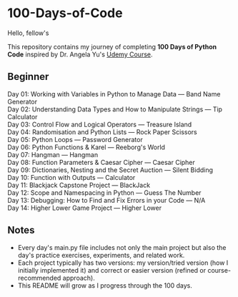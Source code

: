 # 100-Days-of-Code

Hello, fellow's

This repository contains my journey of completing **100 Days of Python Code** inspired by Dr. Angela Yu's [Udemy Course](https://www.udemy.com/course/100-days-of-code/).

## Beginner
Day 01: Working with Variables in Python to Manage Data — Band Name Generator  
Day 02: Understanding Data Types and How to Manipulate Strings — Tip Calculator  
Day 03: Control Flow and Logical Operators — Treasure Island  
Day 04: Randomisation and Python Lists — Rock Paper Scissors  
Day 05: Python Loops — Password Generator  
Day 06: Python Functions & Karel — Reeborg's World  
Day 07: Hangman — Hangman  
Day 08: Function Parameters & Caesar Cipher — Caesar Cipher  
Day 09: Dictionaries, Nesting and the Secret Auction — Silent Bidding  
Day 10: Function with Outputs — Calculator  
Day 11: Blackjack Capstone Project — BlackJack  
Day 12: Scope and Namespacing in Python — Guess The Number  
Day 13: Debugging: How to Find and Fix Errors in your Code — N/A  
Day 14: Higher Lower Game Project — Higher Lower  

## Notes
* Every day's main.py file includes not only the main project but also the day's practice exercises, experiments, and related work.
* Each project typically has two versions: my version/tried version (how I initially implemented it) and correct or easier version (refined or course-recommended approach).
* This README will grow as I progress through the 100 days.

